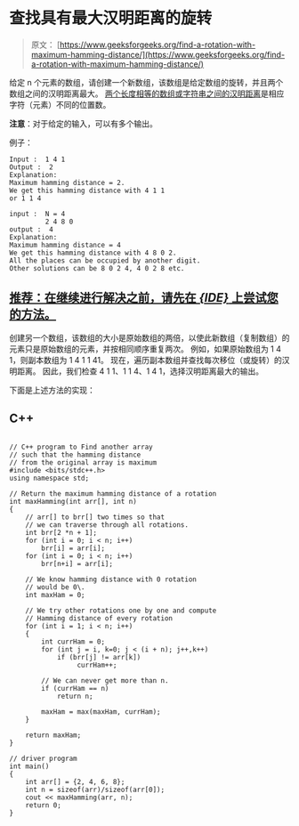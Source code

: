 # 查找具有最大汉明距离的旋转

> 原文： [https://www.geeksforgeeks.org/find-a-rotation-with-maximum-hamming-distance/](https://www.geeksforgeeks.org/find-a-rotation-with-maximum-hamming-distance/)

给定 n 个元素的数组，请创建一个新数组，该数组是给定数组的旋转，并且两个数组之间的汉明距离最大。
[两个长度相等的数组或字符串之间的汉明距离](https://en.wikipedia.org/wiki/Hamming_distance)是相应字符（元素）不同的位置数。

**注意**：对于给定的输入，可以有多个输出。

例子：

```
Input :  1 4 1
Output :  2
Explanation:  
Maximum hamming distance = 2.
We get this hamming distance with 4 1 1 
or 1 1 4 

input :  N = 4
         2 4 8 0
output :  4
Explanation: 
Maximum hamming distance = 4
We get this hamming distance with 4 8 0 2.
All the places can be occupied by another digit.
Other solutions can be 8 0 2 4, 4 0 2 8 etc.  

```

## [推荐：在继续进行解决之前，请先在 ***{IDE}*** 上尝试您的方法。](https://ide.geeksforgeeks.org/)

创建另一个数组，该数组的大小是原始数组的两倍，以使此新数组（复制数组）的元素只是原始数组的元素，并按相同顺序重复两次。 例如，如果原始数组为 1 4 1，则副本数组为 1 4 1 1 41。
现在，遍历副本数组并查找每次移位（或旋转）的汉明距离。 因此，我们检查 4 1 1、1 1 4、1 4 1，选择汉明距离最大的输出。

下面是上述方法的实现：

## C++ 

```

// C++ program to Find another array 
// such that the hamming distance  
// from the original array is maximum 
#include <bits/stdc++.h> 
using namespace std; 

// Return the maximum hamming distance of a rotation 
int maxHamming(int arr[], int n) 
{ 
    // arr[] to brr[] two times so that 
    // we can traverse through all rotations. 
    int brr[2 *n + 1]; 
    for (int i = 0; i < n; i++) 
        brr[i] = arr[i]; 
    for (int i = 0; i < n; i++)  
        brr[n+i] = arr[i]; 

    // We know hamming distance with 0 rotation 
    // would be 0\. 
    int maxHam = 0;     

    // We try other rotations one by one and compute 
    // Hamming distance of every rotation 
    for (int i = 1; i < n; i++) 
    { 
        int currHam = 0; 
        for (int j = i, k=0; j < (i + n); j++,k++)  
            if (brr[j] != arr[k]) 
                 currHam++; 

        // We can never get more than n.  
        if (currHam == n) 
            return n; 

        maxHam = max(maxHam, currHam); 
    } 

    return maxHam; 
} 

// driver program 
int main()  
{ 
    int arr[] = {2, 4, 6, 8};     
    int n = sizeof(arr)/sizeof(arr[0]); 
    cout << maxHamming(arr, n);     
    return 0; 
} 

```